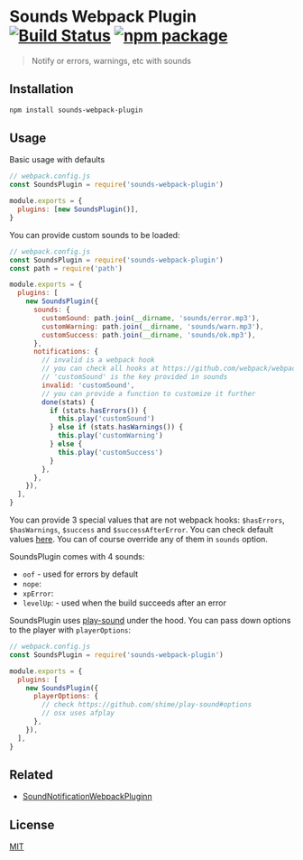 # Sounds Webpack Plugin [![Build Status](https://img.shields.io/circleci/project/posva/sounds-webpack-plugin/master.svg)](https://circleci.com/gh/posva/sounds-webpack-plugin) [![npm package](https://img.shields.io/npm/v/sounds-webpack-plugin.svg)](https://www.npmjs.com/package/sounds-webpack-plugin)

> Notify or errors, warnings, etc with sounds

## Installation

```sh
npm install sounds-webpack-plugin
```

## Usage

Basic usage with defaults

```js
// webpack.config.js
const SoundsPlugin = require('sounds-webpack-plugin')

module.exports = {
  plugins: [new SoundsPlugin()],
}
```

You can provide custom sounds to be loaded:

```js
// webpack.config.js
const SoundsPlugin = require('sounds-webpack-plugin')
const path = require('path')

module.exports = {
  plugins: [
    new SoundsPlugin({
      sounds: {
        customSound: path.join(__dirname, 'sounds/error.mp3'),
        customWarning: path.join(__dirname, 'sounds/warn.mp3'),
        customSuccess: path.join(__dirname, 'sounds/ok.mp3'),
      },
      notifications: {
        // invalid is a webpack hook
        // you can check all hooks at https://github.com/webpack/webpack/blob/master/lib/Compiler.js#L32
        // 'customSound' is the key provided in sounds
        invalid: 'customSound',
        // you can provide a function to customize it further
        done(stats) {
          if (stats.hasErrors()) {
            this.play('customSound')
          } else if (stats.hasWarnings()) {
            this.play('customWarning')
          } else {
            this.play('customSuccess')
          }
        },
      },
    }),
  ],
}
```

You can provide 3 special values that are not webpack hooks: `$hasErrors`, `$hasWarnings`, `$success` and `$successAfterError`. You can check default values [here](). You can of course override any of them in `sounds` option.

SoundsPlugin comes with 4 sounds:

* `oof` - used for errors by default
* `nope`:
* `xpError`:
* `levelUp`: - used when the build succeeds after an error

SoundsPlugin uses [play-sound]() under the hood. You can pass down options to the player with `playerOptions`:

```js
// webpack.config.js
const SoundsPlugin = require('sounds-webpack-plugin')

module.exports = {
  plugins: [
    new SoundsPlugin({
      playerOptions: {
        // check https://github.com/shime/play-sound#options
        // osx uses afplay
      },
    }),
  ],
}
```

## Related

* [SoundNotificationWebpackPluginn](https://github.com/williamoliveira/sound-notification-webpack-plugin)

## License

[MIT](http://opensource.org/licenses/MIT)

